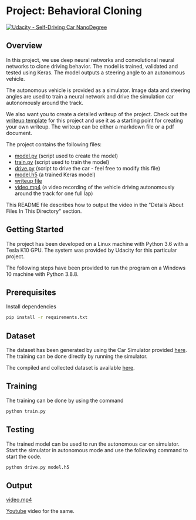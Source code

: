 # Project: Behavioral Cloning

[![Udacity - Self-Driving Car NanoDegree](https://s3.amazonaws.com/udacity-sdc/github/shield-carnd.svg)](http://www.udacity.com/drive)

Overview
---
In this project, we use deep neural networks and convolutional neural networks to clone driving behavior. The model is trained, validated and tested using Keras. The model outputs a steering angle to an autonomous vehicle.

The autonomous vehicle is provided as a simulator. Image data and steering angles are used to train a neural network and drive the simulation car autonomously around the track.

We also want you to create a detailed writeup of the project. Check out the [writeup template](https://github.com/udacity/CarND-Behavioral-Cloning-P3/blob/master/writeup_template.md) for this project and use it as a starting point for creating your own writeup. The writeup can be either a markdown file or a pdf document.

The project contains the following files:
* [model.py](model.py) (script used to create the model)
* [train.py](train.py) (script used to train the model)
* [drive.py](drive.py) (script to drive the car - feel free to modify this file)
* [model.h5](model.h5) (a trained Keras model)
* [writeup file](writeup.md) 
* [video.mp4](video.mp4) (a video recording of the vehicle driving autonomously around the track for one full lap)

This README file describes how to output the video in the "Details About Files In This Directory" section.

Getting Started
---

The project has been developed on a Linux machine with Python 3.6 with a Tesla K10 GPU. The system was provided by Udacity for this particular project.

The following steps have been provided to run the program on a Windows 10 machine with Python 3.8.8.

## Prerequisites
Install dependencies

```bash
pip install -r requirements.txt
```

Dataset
---

The dataset has been generated by using the Car Simulator provided [here](https://github.com/udacity/self-driving-car-sim). The training can be done directly by running the simulator.

The compiled and collected dataset is available [here](data).

Training
---

The training can be done by using the command

```bash
python train.py
```

Testing
---

The trained model can be used to run the autonomous car on simulator. Start the simulator in autonomous mode and use the following command to start the code.

```bash
python drive.py model.h5
```

Output
---

[video.mp4](video.mp4)

[Youtube](https://youtu.be/V6gGRcPGxqA) video for the same.
